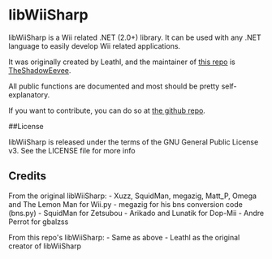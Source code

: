 # libWiiSharp

libWiiSharp is a Wii related .NET (2.0+) library.
It can be used with any .NET language to easily develop Wii related applications.

It was originally created by Leathl, and the maintainer of [this repo](https://github.com/TheShadowEevee/libWiiSharp) is [TheShadowEevee](https://github.com/TheShadowEevee).

All public functions are documented and most should be pretty self-explanatory.

If you want to contribute, you can do so at [the github repo](https://github.com/TheShadowEevee/libWiiSharp).



##License

libWiiSharp is released under the terms of the GNU General Public License v3.
See the LICENSE file for more info

## Credits
From the original libWiiSharp:
	- Xuzz, SquidMan, megazig, Matt_P, Omega and The Lemon Man for Wii.py
	- megazig for his bns conversion code (bns.py)
	- SquidMan for Zetsubou
	- Arikado and Lunatik for Dop-Mii
	- Andre Perrot for gbalzss

From this repo's libWiiSharp:
	- Same as above
	- Leathl as the original creator of libWiiSharp
